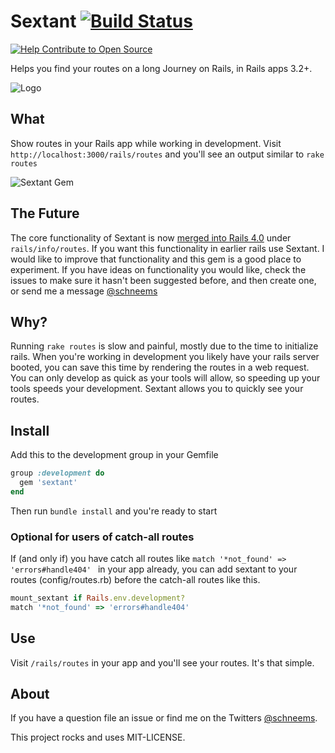 # Sextant [![Build Status](https://travis-ci.org/schneems/sextant.png?branch=master)](https://travis-ci.org/schneems/sextant)
[![Help Contribute to Open Source](https://www.codetriage.com/schneems/sextant/badges/users.svg)](https://www.codetriage.com/schneems/sextant)


Helps you find your routes on a long Journey on Rails, in Rails apps 3.2+.

![Logo](http://cl.ly/image/0d122q3y0Q17/content.png)


## What

Show routes in your Rails app while working in development. Visit `http://localhost:3000/rails/routes` and you'll see an output similar to `rake routes`

![Sextant Gem](http://cl.ly/image/3A1z290a3l0Z/content.png)


## The Future

The core functionality of Sextant is now [merged into Rails 4.0](https://github.com/rails/rails/commit/8186754097e0cc54a8853f2a5c0d2b3fbf4ae059) under `rails/info/routes`. If you want this functionality in earlier rails use Sextant. I would like to improve that functionality and this gem is a good place to experiment. If you have ideas on functionality you would like, check the issues to make sure it hasn't been suggested before, and then create one, or send me a message [@schneems](http://twitter.com/schneems)

## Why?

Running `rake routes` is slow and painful, mostly due to the time to initialize rails. When you're working in development you likely have your rails server booted, you can save this time by rendering the routes in a web request. You can only develop as quick as your tools will allow, so speeding up your tools speeds your development. Sextant allows you to quickly see your routes.


## Install

Add this to the development group in your Gemfile

```ruby
group :development do
  gem 'sextant'
end
```

Then run `bundle install` and you're ready to start

### Optional for users of catch-all routes

If (and only if) you have catch all routes like `match '*not_found' => 'errors#handle404'
` in your app already, you can add sextant to your routes (config/routes.rb) before the catch-all routes like this.

```ruby
mount_sextant if Rails.env.development?
match '*not_found' => 'errors#handle404'
```


## Use

Visit `/rails/routes` in your app and you'll see your routes. It's that simple.


## About

If you have a question file an issue or find me on the Twitters [@schneems](http://twitter.com/schneems).

This project rocks and uses MIT-LICENSE.
